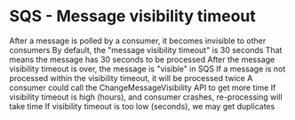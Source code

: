 # SQS - Message visibility timeout

After a message is polled by a consumer, it becomes invisible to other consumers
By default, the "message visibility timeout" is 30 seconds
That means the message has 30 seconds to be processed
After the message visibility timeout is over, the message is "visible" in SQS
If a message is not processed within the visibility timeout, it will be processed twice
A consumer could call the ChangeMessageVisibility API to get more time
If visibility timeout is high (hours), and consumer crashes, re-processing will take time
If visibility timeout is too low (seconds), we may get duplicates